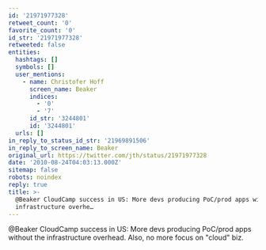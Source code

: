 ```yaml
---
id: '21971977328'
retweet_count: '0'
favorite_count: '0'
id_str: '21971977328'
retweeted: false
entities:
  hashtags: []
  symbols: []
  user_mentions:
    - name: Christofer Hoff
      screen_name: Beaker
      indices:
        - '0'
        - '7'
      id_str: '3244801'
      id: '3244801'
  urls: []
in_reply_to_status_id_str: '21969891506'
in_reply_to_screen_name: Beaker
original_url: https://twitter.com/jth/status/21971977328
date: '2010-08-24T04:03:13.000Z'
sitemap: false
robots: noindex
reply: true
title: >-
  @Beaker CloudCamp success in US: More devs producing PoC/prod apps without the
  infrastructure overhe…
---
```


@Beaker CloudCamp success in US: More devs producing PoC/prod apps without the infrastructure overhead. Also, no more focus on "cloud" biz.